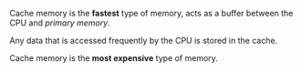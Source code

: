  Cache memory is the **fastest** type of memory, acts as a buffer between the CPU and *primary memory*.
 
 Any data that is accessed frequently by the CPU is stored in the cache.
 
 Cache memory is the **most expensive** type of memory.
 

